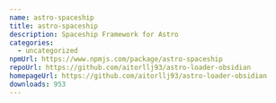 ```yaml
---
name: astro-spaceship
title: astro-spaceship
description: Spaceship Framework for Astro
categories:
  - uncategorized
npmUrl: https://www.npmjs.com/package/astro-spaceship
repoUrl: https://github.com/aitorllj93/astro-loader-obsidian
homepageUrl: https://github.com/aitorllj93/astro-loader-obsidian
downloads: 953
---
```


